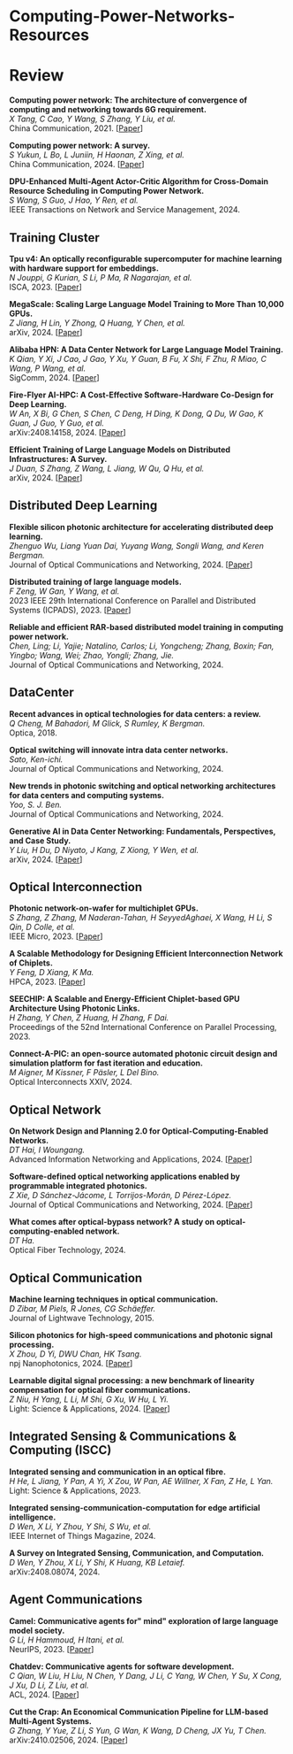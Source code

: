 # Computing-Power-Networks-Resources

# Review

**Computing power network: The architecture of convergence of computing and networking towards 6G requirement.**<br>
*X Tang, C Cao, Y Wang, S Zhang, Y Liu, et al.*<br>
China Communication, 2021.
[[Paper](https://www.6g-ana.com/upload/file/20211012/6376966709144436202981842.pdf)]

**Computing power network: A survey.**<br>
*S Yukun, L Bo, L Juniin, H Haonan, Z Xing, et al.*<br>
China Communication, 2024.
[[Paper](https://arxiv.org/pdf/2210.06080)]

**DPU-Enhanced Multi-Agent Actor-Critic Algorithm for Cross-Domain Resource Scheduling in Computing Power Network.**<br>
*S Wang, S Guo, J Hao, Y Ren, et al.*<br>
IEEE Transactions on Network and Service Management, 2024.

## Training Cluster

**Tpu v4: An optically reconfigurable supercomputer for machine learning with hardware support for embeddings.**<br>
*N Jouppi, G Kurian, S Li, P Ma, R Nagarajan, et al.*<br>
ISCA, 2023.
[[Paper](https://dl.acm.org/doi/pdf/10.1145/3579371.3589350)]

**MegaScale: Scaling Large Language Model Training to More Than 10,000 GPUs.**<br>
*Z Jiang, H Lin, Y Zhong, Q Huang, Y Chen, et al.*<br>
arXiv, 2024.
[[Paper](https://arxiv.org/pdf/2402.15627)]

**Alibaba HPN: A Data Center Network for Large Language Model Training.**<br>
*K Qian, Y Xi, J Cao, J Gao, Y Xu, Y Guan, B Fu, X Shi, F Zhu, R Miao, C Wang, P Wang, et al.*<br>
SigComm, 2024.
[[Paper](https://ennanzhai.github.io/pub/sigcomm24-hpn.pdf)]

**Fire-Flyer AI-HPC: A Cost-Effective Software-Hardware Co-Design for Deep Learning.**<br>
*W An, X Bi, G Chen, S Chen, C Deng, H Ding, K Dong, Q Du, W Gao, K Guan, J Guo, Y Guo, et al.*<br>
arXiv:2408.14158, 2024.
[[Paper](https://arxiv.org/pdf/2408.14158)]

**Efficient Training of Large Language Models on Distributed Infrastructures: A Survey.**<br>
*J Duan, S Zhang, Z Wang, L Jiang, W Qu, Q Hu, et al.*<br>
arXiv, 2024.
[[Paper](https://arxiv.org/pdf/2407.20018)]

## Distributed Deep Learning

**Flexible silicon photonic architecture for accelerating distributed deep learning.**<br>
*Zhenguo Wu, Liang Yuan Dai, Yuyang Wang, Songli Wang, and Keren Bergman.*<br>
Journal of Optical Communications and Networking, 2024.
[[Paper](https://opg.optica.org/jocn/abstract.cfm?uri=jocn-16-2-A157&origin=search)]

**Distributed training of large language models.**<br>
*F Zeng, W Gan, Y Wang, et al.*<br>
2023 IEEE 29th International Conference on Parallel and Distributed Systems (ICPADS), 2023.
[[Paper](https://www.researchgate.net/profile/Wensheng-Gan/publication/379320620_Distributed_Training_of_Large_Language_Models/links/66095106390c214cfd2c968b/Distributed-Training-of-Large-Language-Models.pdf)]

**Reliable and efficient RAR-based distributed model training in computing power network.**<br>
*Chen, Ling; Li, Yajie; Natalino, Carlos; Li, Yongcheng; Zhang, Boxin; Fan, Yingbo; Wang, Wei; Zhao, Yongli; Zhang, Jie.*<br>
Journal of Optical Communications and Networking, 2024.

## DataCenter

**Recent advances in optical technologies for data centers: a review.**<br>
*Q Cheng, M Bahadori, M Glick, S Rumley, K Bergman.*<br>
Optica, 2018.

**Optical switching will innovate intra data center networks.**<br>
*Sato, Ken-ichi.*<br>
Journal of Optical Communications and Networking, 2024.

**New trends in photonic switching and optical networking architectures for data centers and computing systems.**<br>
*Yoo, S. J. Ben.*<br>
Journal of Optical Communications and Networking, 2024.

**Generative AI in Data Center Networking: Fundamentals, Perspectives, and Case Study.**<br>
*Y Liu, H Du, D Niyato, J Kang, Z Xiong, Y Wen, et al.*<br>
arXiv, 2024.
[[Paper](https://arxiv.org/pdf/2409.09343)]

## Optical Interconnection 

**Photonic network-on-wafer for multichiplet GPUs.**<br>
*S Zhang, Z Zhang, M Naderan-Tahan, H SeyyedAghaei, X Wang, H Li, S Qin, D Colle, et al.*<br>
IEEE Micro, 2023.
[[Paper](https://backoffice.biblio.ugent.be/download/01GZDWHP8W96YG801R72YVBMC5/01H7D0FSVR2HM86M1D9M7WTDXB)]

**A Scalable Methodology for Designing Efficient Interconnection Network of Chiplets.**<br>
*Y Feng, D Xiang, K Ma.*<br>
HPCA, 2023.
[[Paper](https://www.researchgate.net/profile/Dong-Xiang-10/publication/369515200_A_Scalable_Methodology_for_Designing_Efficient_Interconnection_Network_of_Chiplets/links/65c5e15a34bbff5ba7f6bf25/A-Scalable-Methodology-for-Designing-Efficient-Interconnection-Network-of-Chiplets.pdf)]

**SEECHIP: A Scalable and Energy-Efficient Chiplet-based GPU Architecture Using Photonic Links.**<br>
*H Zhang, Y Chen, Z Huang, H Zhang, F Dai.*<br>
Proceedings of the 52nd International Conference on Parallel Processing, 2023.

**Connect-A-PIC: an open-source automated photonic circuit design and simulation platform for fast iteration and education.**<br>
*M Aigner, M Kissner, F Päsler, L Del Bino.*<br>
Optical Interconnects XXIV, 2024.

## Optical Network

**On Network Design and Planning 2.0 for Optical-Computing-Enabled Networks.**<br>
*DT Hai, I Woungang.*<br>
Advanced Information Networking and Applications, 2024.
[[Paper](https://link.springer.com/chapter/10.1007/978-3-031-57840-3_9)]

**Software-defined optical networking applications enabled by programmable integrated photonics.**<br>
*Z Xie, D Sánchez-Jácome, L Torrijos-Morán, D Pérez-López.*<br>
Journal of Optical Communications and Networking, 2024.
[[Paper](https://arxiv.org/pdf/2404.08648)]

**What comes after optical-bypass network? A study on optical-computing-enabled network.**<br>
*DT Ha.*<br>
Optical Fiber Technology, 2024.

## Optical Communication

**Machine learning techniques in optical communication.**<br>
*D Zibar, M Piels, R Jones, CG Schäeffer.*<br>
Journal of Lightwave Technology, 2015.

**Silicon photonics for high-speed communications and photonic signal processing.**<br>
*X Zhou, D Yi, DWU Chan, HK Tsang.*<br>
npj Nanophotonics, 2024.
[[Paper](https://www.nature.com/articles/s44310-024-00024-7.pdf)]

**Learnable digital signal processing: a new benchmark of linearity compensation for optical fiber communications.**<br>
*Z Niu, H Yang, L Li, M Shi, G Xu, W Hu, L Yi.*<br>
Light: Science & Applications, 2024.
[[Paper](https://www.nature.com/articles/s41377-024-01556-5.pdf)]

## Integrated Sensing & Communications & Computing (ISCC)

**Integrated sensing and communication in an optical fibre.**<br>
*H He, L Jiang, Y Pan, A Yi, X Zou, W Pan, AE Willner, X Fan, Z He, L Yan.*<br>
Light: Science & Applications, 2023.

**Integrated sensing-communication-computation for edge artificial intelligence.**<br>
*D Wen, X Li, Y Zhou, Y Shi, S Wu, et al.*<br>
IEEE Internet of Things Magazine, 2024.

**A Survey on Integrated Sensing, Communication, and Computation.**<br>
*D Wen, Y Zhou, X Li, Y Shi, K Huang, KB Letaief.*<br>
arXiv:2408.08074, 2024.

## Agent Communications

**Camel: Communicative agents for" mind" exploration of large language model society.**<br>
*G Li, H Hammoud, H Itani, et al.*<br>
NeurIPS, 2023.
[[Paper](https://proceedings.neurips.cc/paper_files/paper/2023/file/a3621ee907def47c1b952ade25c67698-Paper-Conference.pdf)]

**Chatdev: Communicative agents for software development.**<br>
*C Qian, W Liu, H Liu, N Chen, Y Dang, J Li, C Yang, W Chen, Y Su, X Cong, J Xu, D Li, Z Liu, et al.*<br>
ACL, 2024.
[[Paper](https://aclanthology.org/2024.acl-long.810.pdf)]

**Cut the Crap: An Economical Communication Pipeline for LLM-based Multi-Agent Systems.**<br>
*G Zhang, Y Yue, Z Li, S Yun, G Wan, K Wang, D Cheng, JX Yu, T Chen.*<br>
arXiv:2410.02506, 2024.
[[Paper](https://arxiv.org/pdf/2410.02506)]
